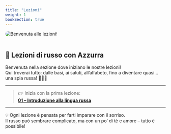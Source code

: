 ```yaml
---
title: "Lezioni"
weight: 1
bookSection: true
---
```


<img src="/lezione-welcome.png" alt="Benvenuta alle lezioni!" style="max-width: 100%; border-radius: 10px; margin-bottom: 1rem;">

## 📘 Lezioni di russo con Azzurra

Benvenuta nella sezione dove iniziano le nostre lezioni!  
Qui troverai tutto: dalle basi, ai saluti, all’alfabeto, fino a diventare quasi... una spia russa! 🕵️‍♀️😄

---

> 👉 Inizia con la prima lezione:  
> **[01 – Introduzione alla lingua russa](../lezione/01-introduzione/)**

---

💡 Ogni lezione è pensata per farti imparare con il sorriso.  
Il russo può sembrare complicato, ma con un po’ di tè e amore – tutto è possibile!

